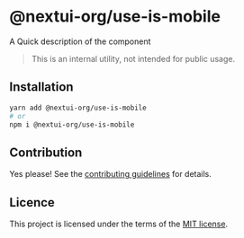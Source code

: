 # @nextui-org/use-is-mobile

A Quick description of the component

> This is an internal utility, not intended for public usage.

## Installation

```sh
yarn add @nextui-org/use-is-mobile
# or
npm i @nextui-org/use-is-mobile
```

## Contribution

Yes please! See the
[contributing guidelines](https://github.com/nextui-org/nextui/blob/master/CONTRIBUTING.md)
for details.

## Licence

This project is licensed under the terms of the
[MIT license](https://github.com/nextui-org/nextui/blob/master/LICENSE).
